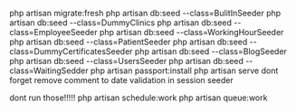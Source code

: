 php artisan migrate:fresh
php artisan db:seed --class=BulitInSeeder
php artisan db:seed --class=DummyClinics
php artisan db:seed --class=EmployeeSeeder
php artisan db:seed --class=WorkingHourSeeder
php artisan db:seed --class=PatientSeeder
php artisan db:seed --class=DummyCertificatesSeeder
php artisan db:seed --class=BlogSeeder
php artisan db:seed --class=UsersSeeder
php artisan db:seed --class=WaitingSedder
php artisan passport:install
php artisan serve
dont forget remove comment to date validation in session seeder

dont run those!!!!!
php artisan schedule:work
php artisan queue:work
